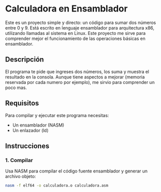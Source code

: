 # Calculadora en Ensamblador

Este es un proyecto simple y directo: un código para sumar dos números entre 0 y 9. Está escrito en lenguaje ensamblador para arquitectura x86, utilizando llamadas al sistema en Linux. Este proyecto me sirve para comprender mejor el funcionamiento de las operaciones básicas en ensamblador.

## Descripción

El programa te pide que ingreses dos números, los suma y muestra el resultado en la consola. Aunque tiene aspectos a mejorar (memoria reservada por cada numero por ejemplo), me sirvio para comprender un poco mas.

## Requisitos

Para compilar y ejecutar este programa necesitas:
- Un ensamblador (NASM)
- Un enlazador (ld)

## Instrucciones

### 1. Compilar

Usa NASM para compilar el código fuente ensamblador y generar un archivo objeto:
```bash
nasm -f elf64 -o calculadora.o calculadora.asm
